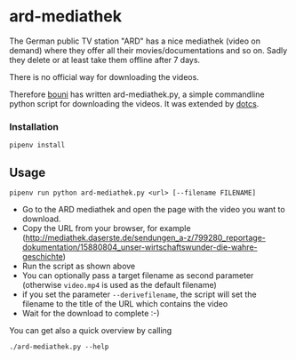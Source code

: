 ard-mediathek
===============

The German public TV station "ARD" has a nice mediathek (video on demand) where they offer all their movies/documentations and so on.
Sadly they delete or at least take them offline after 7 days.

There is no official way for downloading the videos.

Therefore [bouni](https://github.com/Bouni) has written ard-mediathek.py, a simple commandline python script for downloading the videos. It was extended by [dotcs](https://github.com/dotcs).

### Installation
```
pipenv install 
```
## Usage

    pipenv run python ard-mediathek.py <url> [--filename FILENAME]

 - Go to the ARD mediathek and open the page with the video you want to download.
 - Copy the URL from your browser, for example (http://mediathek.daserste.de/sendungen_a-z/799280_reportage-dokumentation/15880804_unser-wirtschaftswunder-die-wahre-geschichte)
 - Run the script as shown above
 - You can optionally pass a target filename as second parameter (otherwise `video.mp4` is used as the default filename)
 - if you set the parameter `--derivefilename`, the script will set the filename to the title of the URL which contains the video
 - Wait for the download to complete :-)

You can get also a quick overview by calling

    ./ard-mediathek.py --help
